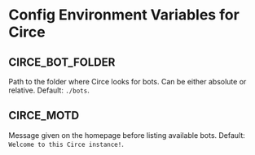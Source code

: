 # Config Environment Variables for Circe

## CIRCE_BOT_FOLDER
Path to the folder where Circe looks for bots.  Can be either absolute or relative.  Default: `./bots`.

## CIRCE_MOTD
Message given on the homepage before listing available bots.  Default: `Welcome to this Circe instance!`.